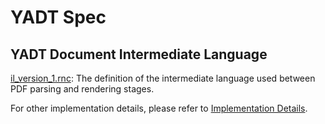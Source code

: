 YADT Spec
===

## YADT Document Intermediate Language

[il_version_1.rnc](https://github.com/funstory-ai/yadt/blob/main/yadt/document_il/il_version_1.rnc): The definition of the intermediate language used between PDF parsing and rendering stages.

For other implementation details, please refer to [Implementation Details](ImplementationDetails/README.md).